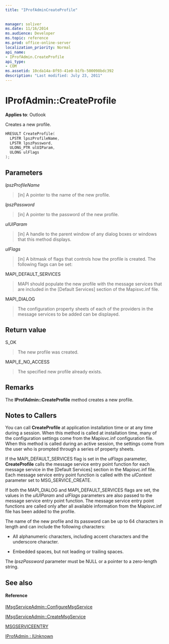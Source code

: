 ```yaml
---
title: "IProfAdminCreateProfile"
 
 
manager: soliver
ms.date: 11/16/2014
ms.audience: Developer
ms.topic: reference
ms.prod: office-online-server
localization_priority: Normal
api_name:
- IProfAdmin.CreateProfile
api_type:
- COM
ms.assetid: 10cda14a-8f93-41e0-b1fb-500098bdc392
description: "Last modified: July 23, 2011"
---
```


# IProfAdmin::CreateProfile

  
  
**Applies to**: Outlook 
  
Creates a new profile.
  
```cpp
HRESULT CreateProfile(
  LPSTR lpszProfileName,
  LPSTR lpszPassword,
  ULONG_PTR ulUIParam,
  ULONG ulFlags
);
```

## Parameters

 _lpszProfileName_
  
> [in] A pointer to the name of the new profile.
    
 _lpszPassword_
  
> [in] A pointer to the password of the new profile. 
    
 _ulUIParam_
  
> [in] A handle to the parent window of any dialog boxes or windows that this method displays.
    
 _ulFlags_
  
> [in] A bitmask of flags that controls how the profile is created. The following flags can be set:
    
MAPI_DEFAULT_SERVICES 
  
> MAPI should populate the new profile with the message services that are included in the [Default Services] section of the Mapisvc.inf file.
    
MAPI_DIALOG 
  
> The configuration property sheets of each of the providers in the message services to be added can be displayed. 
    
## Return value

S_OK 
  
> The new profile was created.
    
MAPI_E_NO_ACCESS 
  
> The specified new profile already exists.
    
## Remarks

The **IProfAdmin::CreateProfile** method creates a new profile. 
  
## Notes to Callers

You can call **CreateProfile** at application installation time or at any time during a session. When this method is called at installation time, many of the configuration settings come from the Mapisvc.inf configuration file. When this method is called during an active session, the settings come from the user who is prompted through a series of property sheets. 
  
If the MAPI_DEFAULT_SERVICES flag is set in the  _ulFlags_ parameter, **CreateProfile** calls the message service entry point function for each message service in the [Default Services] section in the Mapisvc.inf file. Each message service entry point function is called with the  _ulContext_ parameter set to MSG_SERVICE_CREATE. 
  
If both the MAPI_DIALOG and MAPI_DEFAULT_SERVICES flags are set, the values in the  _ulUIParam_ and  _ulFlags_ parameters are also passed to the message service entry point function. The message service entry point functions are called only after all available information from the Mapisvc.inf file has been added to the profile. 
  
The name of the new profile and its password can be up to 64 characters in length and can include the following characters:
  
- All alphanumeric characters, including accent characters and the underscore character.
    
- Embedded spaces, but not leading or trailing spaces.
    
The  _lpszPassword_ parameter must be NULL or a pointer to a zero-length string. 
  
## See also

#### Reference

[IMsgServiceAdmin::ConfigureMsgService](imsgserviceadmin-configuremsgservice.md)
  
[IMsgServiceAdmin::CreateMsgService](imsgserviceadmin-createmsgservice.md)
  
[MSGSERVICEENTRY](msgserviceentry.md)
  
[IProfAdmin : IUnknown](iprofadminiunknown.md)

